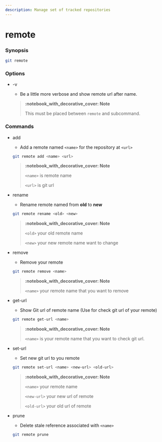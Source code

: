 ```yaml
---
description: Manage set of tracked repositories
---
```


# remote

### Synopsis

```bash
git remote
```

### Options

*   \-v

    * Be a little more verbose and show remote url after name.



    > ****:notebook\_with\_decorative\_cover:** Note**
    >
    > This must be placed between `remote` and subcommand.

### Commands

*   add

    * Add a remote named `<name>` for the repository at `<url>`&#x20;

    ```bash
    git remote add <name> <url>
    ```

    > ****:notebook\_with\_decorative\_cover:** Note**
    >
    > `<name>` is remote name
    >
    > `<url>` is git url
*   rename

    * Rename remote named from **old** to **new**

    ```bash
    git remote rename <old> <new>
    ```

    > ****:notebook\_with\_decorative\_cover:** Note**
    >
    > `<old>` your old remote name
    >
    > `<new>` your new remote name want to change
*   remove

    * Remove your remote

    ```bash
    git remote remove <name>
    ```

    > ****:notebook\_with\_decorative\_cover:** Note**
    >
    > `<name>` your remote name that you want to remove
*   get-url

    * Show Git url of remote name (Use for check git url of your remote)

    ```bash
    git remote get-url <name>
    ```

    > ****:notebook\_with\_decorative\_cover:** Note**
    >
    > `<name>` is your remote name that you want to check git url.
*   set-url

    * Set new git url to you remote

    ```bash
    git remote set-url <name> <new-url> <old-url>
    ```

    > ****:notebook\_with\_decorative\_cover:** Note**
    >
    > `<name>` your remote name
    >
    > `<new-url>` your new url of remote
    >
    > `<old-url>` your old url of remote
*   prune

    * Delete stale reference associated with `<name>`

    ```bash
    git remote prune
    ```

